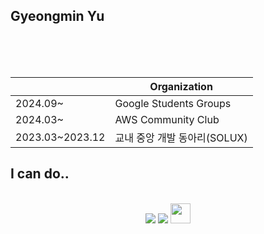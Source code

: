Gyeongmin Yu
---

</br>
</br>
</br>

  ||Organization|
  |--|---|
  |2024.09~|Google Students Groups|
  |2024.03~|AWS Community Club|
  |2023.03~2023.12|교내 중앙 개발 동아리(SOLUX)|


<h2>I can do..</h2>  </br>
<div>
  <div align="left>
    <img src="https://img.shields.io/badge/React-20232A?style=for-the-badge&logo=react&logoColor=61DAFB"/>
  <div align="center">
  <img src="https://img.shields.io/badge/Kotlin-0095D5?&style=for-the-badge&logo=kotlin&logoColor=white"/>
<img src="https://img.shields.io/badge/Spring-6DB33F?style=for-the-badge&logo=spring&logoColor=white"/> 
<img height="32" width="32" src= "https://img.shields.io/badge/Spring-6DB33F?style=for-the-badge&logo=nestjs&logoColor=white"/>
</div>
